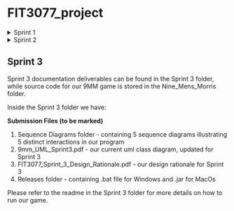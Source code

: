 # FIT3077_project

<details>
    <summary>Sprint 1</summary>

## Sprint 1

Sprint 1 deliverables can be accessed in the Sprint 1 folder.

Inside the folder we have:

**Submission Files (to be marked)**
1. FIT3077_MA_Thursday4pm_Team6_Sprint1.pdf - pdf version of our final report

**Raw Files**
1. FIT 3077 Sprint 1.docx - docx version of our final report
2. Domain_Model_Diagram.png - our final domain model in image format
3. FIT3077_Low_Fi.pdf - our final low fi design in pdf format
4. Link to Figma of Low Fi design - https://www.figma.com/file/d08PxGS7458D1rGAokS7z6/FIT3077?node-id=0%3A1&t=nH7AiapkJT6YEYUc-1
5. Link to LucidChart of Domain Model - https://lucid.app/lucidchart/c5b348e9-fff0-445e-91a6-2fbd5cc504a6/edit?viewport_loc=-573%2C0%2C2767%2C1283%2C0_0&invitationId=inv_1d200b7d-35f3-4467-9c7c-5faa16457771

</details>

<details>
	<summary>Sprint 2</summary>

## Sprint 2

Sprint 2 documentation deliverables can be accessed in the Sprint 2 folder, while code deliverables are stored in the Nine_Mens_Morris folder.

Inside the Sprint 2 folder we have:

**Submission Files (to be marked)**
1. 9MM_UML.pdf - our uml diagram for Sprint 2
2. FIT3077_Sprint_2_Design_Rationale.pdf - our design rationale for Sprint 2

**To run our 9MM game, please follow the steps below:**
1. Clone the GitLab repository
2. Set up JavaFX in Intellij. You may reference this [video](https://www.google.com/url?sa=t&rct=j&q=&esrc=s&source=web&cd=&cad=rja&uact=8&ved=2ahUKEwiAxeq42Mn-AhXk1TgGHWZkCUAQwqsBegQICBAF&url=https%3A%2F%2Fwww.youtube.com%2Fwatch%3Fv%3DIvsvjUq38Jc&usg=AOvVaw0gUcKQI4-TAIw965WQCYux) or JavaFX's [website](https://openjfx.io/openjfx-docs/) if necessary.
3. Set up VM configuration for JavaFX and run from there.

*Attempt was made to create a jar file for the game, but it was unsuccessful. Hence, the game can only be run from Intellij.*


If the game runs successfully, you will see the interface below:

<img src="/Sprint 2/game_screenshot.jpeg" alt="9MM Game Screenshot"/>

**Troubleshoot** <br>
If you face the error as shown below, it is likely that you have not set up JavaFX path correctly. Kindly update your path according to
where you saved your JavaFX SDK.

<img src="Nine_Mens_Morris/res/troubleshoot.png" alt="Troubleshoot"/>

This configuration can be found in the VM options of the Run/Debug Configurations.
<img src="Nine_Mens_Morris/res/troubleshoot1.png" alt="Troubleshoot1"/>
</details>

## Sprint 3

Sprint 3 documentation deliverables can be found in the Sprint 3 folder, while source code for our 9MM game is stored in the Nine_Mens_Morris folder.

Inside the Sprint 3 folder we have:

**Submission Files (to be marked)**
1. Sequence Diagrams folder - containing 5 sequence diagrams illustrating 5 distinct interactions in our program
2. 9mm_UML_Sprint3.pdf - our current uml class diagram, updated for Sprint 3
3. FIT3077_Sprint_3_Design_Rationale.pdf - our design rationale for Sprint 3
4. Releases folder - containing .bat file for Windows and .jar for MacOs

Please refer to the readme in the Sprint 3 folder for more details on how to run our game.


